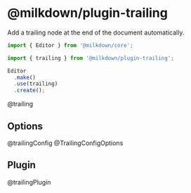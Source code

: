 # @milkdown/plugin-trailing

Add a trailing node at the end of the document automatically.

```typescript
import { Editor } from '@milkdown/core';

import { trailing } from '@milkdown/plugin-trailing';

Editor
  .make()
  .use(trailing)
  .create();
```

@trailing

## Options

@trailingConfig
@TrailingConfigOptions

## Plugin

@trailingPlugin

